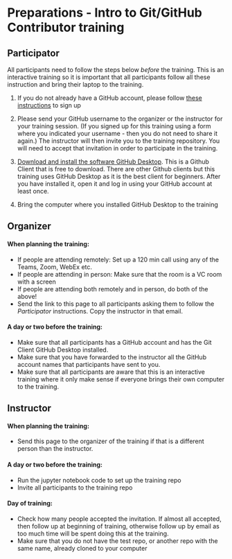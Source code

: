 # Preparations - Intro to Git/GitHub Contributor training

## Participator

All participants need to follow the steps below *before* the training. This is an interactive training so it is important that all participants follow all these instruction and bring their laptop to the training.

1. If you do not already have a GitHub account, please follow [these instructions](https://github.com/worldbank/dime-github-trainings/blob/master/GitHub-resources/DIME-GitHub-Guides/Creating-GitHub-account.md) to sign up

2. Please send your GitHub username to the organizer or the instructor for your training session. (If you signed up for this training using a form where you indicated your username - then you do not need to share it again.) The instructor will then invite you to the training repository. You will need to accept that invitation in order to participate in the training. 

3. [Download and install the software GitHub Desktop](https://desktop.github.com/). This is a Github Client that is free to download. There are other Github clients but this training uses GitHub Desktop as it is the best client for beginners. After you have installed it, open it and log in using your GitHub account at least once.

4. Bring the computer where you installed GitHub Desktop to the training

## Organizer

#### When planning the training:

* If people are attending remotely: Set up a 120 min call using any of the Teams, Zoom, WebEx etc.
* If people are attending in person: Make sure that the room is a VC room with a screen
* If people are attending both remotely and in person, do both of the above!
* Send the link to this page to all participants asking them to follow the _Participator_ instructions. Copy the instructor in that email.

#### A day or two before the training:

* Make sure that all participants has a GitHub account and has the Git Client GitHub Desktop installed.
* Make sure that you have forwarded to the instructor all the GitHub account names that participants have sent to you.
* Make sure that all participants are aware that this is an interactive training where it only make sense if everyone brings their own computer to the training.

## Instructor

#### When planning the training:

* Send this page to the organizer of the training if that is a different person than the instructor.

#### A day or two before the training:

* Run the jupyter notebook code to set up the training repo
* Invite all participants to the training repo

#### Day of training:

* Check how many people accepted the invitation. If almost all accepted, then follow up at beginning of training, otherwise follow up by email as too much time will be spent doing this at the training.
* Make sure that you do not have the test repo, or another repo with the same name, already cloned to your computer
